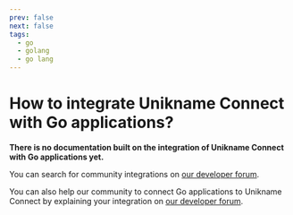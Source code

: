 ```yaml
---
prev: false
next: false
tags:
  - go
  - golang
  - go lang
---
```


# How to integrate Unikname Connect with Go applications?

**There is no documentation built on the integration of Unikname Connect with Go applications yet.**

You can search for community integrations on [our developer forum](https://forum.unikname.com/search?q=golang%20category%3A6).

You can also help our community to connect Go applications to Unikname Connect by explaining your integration on [our developer forum](https://forum.unikname.com/c/un-business/6).
